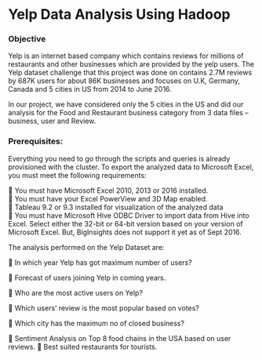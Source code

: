 # Yelp Data Analysis Using Hadoop

### Objective

Yelp is an internet based company which contains reviews for millions of restaurants and other businesses which are provided by the yelp users. The Yelp dataset challenge that this project was done on contains 2.7M reviews by 687K users for about 86K businesses and focuses on U.K, Germany, Canada and 5 cities in US from 2014 to June 2016.  
 
In our project, we have considered only the 5 cities in the US and did our analysis for the Food and Restaurant business category from 3 data files – business, user and Review.

### Prerequisites: 

Everything you need to go through the scripts and queries is already provisioned with the cluster. To export the analyzed data to Microsoft Excel, you must meet the following requirements:  

 You must have Microsoft Excel 2010, 2013 or 2016 installed.  
 You must have your Excel PowerView and 3D Map enabled.  
 Tableau 9.2 or 9.3 installed for visualization of the analyzed data  
 You must have Microsoft Hive ODBC Driver to import data from Hive into Excel. Select either the 32-bit or 64-bit version based on your version of Microsoft Excel. But, BigInsights does not support it yet as of Sept 2016. 

The analysis performed on the Yelp Dataset are: 
 
 In which year Yelp has got maximum number of users? 

 Forecast of users joining Yelp in coming years.

 Who are the most active users on Yelp? 

 Which users’ review is the most popular based on votes?

 Which city has the maximum no of closed business?

 Sentiment Analysis on Top 8 food chains in the USA based on user reviews.  Best suited restaurants for tourists. 
